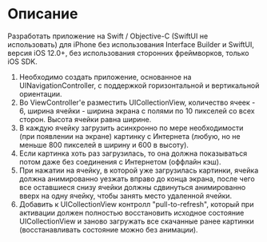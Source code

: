 # Описание
Разработать приложение на Swift / Objective-C (SwiftUI не использовать) для iPhone без использования Interface Builder и SwiftUI, версия iOS 12.0+, без использования сторонних фреймворков, только iOS SDK.
1) Необходимо создать приложение, основанное на UINavigationController, с поддержкой горизонтальной и вертикальной ориентации.
2) Во ViewController&#39;е разместить UICollectionView, количество ячеек - 6, ширина ячейки - ширина экрана с полями по 10 пикселей со всех сторон. Высота ячейки равна ширине.
3) В каждую ячейку загрузить асинхронно по мере необходимости (при появлении на экране) картинку с Интернета (любую, но не меньше 800 пикселей в ширину и 600 в высоту).
4) Если картинка хоть раз загрузилась, то она должна показываться потом даже без соединения с Интернетом (оффлайн кэш).
5) При нажатии на ячейку, в которой уже загрузилась картинки, ячейка должна анимированно уезжать вправо до конца экрана, после чего все оставшиеся снизу ячейки должны сдвинуться анимированно вверх на одну ячейку, чтобы занять место удаленной ячейки.
6) Добавить к UICollectionView контролл &quot;pull-to-refresh&quot;, который при активации должен полностью восстановить исходное состояние UICollectionView и заново загружать все скачанные ранее картинки (восстанавливать состояние можно без анимации).
